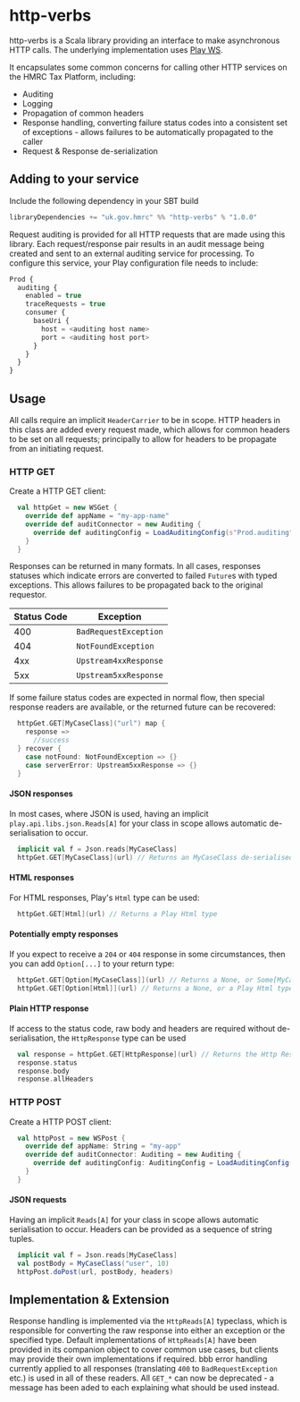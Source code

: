 http-verbs
==========

http-verbs is a Scala library providing an interface to make asynchronous HTTP calls.  The underlying implementation uses [Play WS](https://www.playframework.com/documentation/latest/ScalaWS).

It encapsulates some common concerns for calling other HTTP services on the HMRC Tax Platform, including:

* Auditing
* Logging
* Propagation of common headers
* Response handling, converting failure status codes into a consistent set of exceptions - allows failures to be automatically propagated to the caller
* Request & Response de-serialization

## Adding to your service

Include the following dependency in your SBT build

```scala
libraryDependencies += "uk.gov.hmrc" %% "http-verbs" % "1.0.0"
```

Request auditing is provided for all HTTP requests that are made using this library. Each request/response pair results in an audit message being created and sent to an external auditing service for processing.  To configure this service, your Play configuration file needs to include:

```javascript
Prod {
  auditing {
    enabled = true
    traceRequests = true
    consumer {
      baseUri {
        host = <auditing host name>
        port = <auditing host port>
      }
    }
  }
}
```

## Usage

All calls require an implicit `HeaderCarrier` to be in scope. HTTP headers in this class are added every request made, which allows for common headers to be set on all requests; principally to allow for headers to be propagate from an initiating request.

### HTTP GET

Create a HTTP GET client:
```scala
  val httpGet = new WSGet {
    override def appName = "my-app-name"
    override def auditConnector = new Auditing {
      override def auditingConfig = LoadAuditingConfig(s"Prod.auditing")
    }
  }
```
Responses can be returned in many formats. In all cases, responses statuses which indicate errors are converted to failed `Future`s with typed exceptions. This allows failures to be propagated back to the original requestor.

Status Code   | Exception
------------- | -------------
400           | `BadRequestException`
404           | `NotFoundException`
4xx           | `Upstream4xxResponse`
5xx           | `Upstream5xxResponse`

If some failure status codes are expected in normal flow, then special response readers are available, or the returned future can be recovered: 
```scala
  httpGet.GET[MyCaseClass]("url") map {
    response =>
      //success
  } recover {
    case notFound: NotFoundException => {}
    case serverError: Upstream5xxResponse => {}
  }
```


#### JSON responses
In most cases, where JSON is used, having an implicit `play.api.libs.json.Reads[A]` for your class in scope allows automatic de-serialisation to occur.

```scala
  implicit val f = Json.reads[MyCaseClass]
  httpGet.GET[MyCaseClass](url) // Returns an MyCaseClass de-serialised from JSON
```

#### HTML responses
For HTML responses, Play's `Html` type can be used:
```scala                                      
  httpGet.GET[Html](url) // Returns a Play Html type
```

#### Potentially empty responses
If you expect to receive a `204` or `404` response in some circumstances, then you can add `Option[...]` to your return type:

```scala
  httpGet.GET[Option[MyCaseClass]](url) // Returns a None, or Some[MyCaseClass] de-serialised from JSON
  httpGet.GET[Option[Html]](url) // Returns a None, or a Play Html type

```

#### Plain HTTP response
If access to the status code, raw body and headers are required without de-serialisation, the `HttpResponse` type can be used
```scala
  val response = httpGet.GET[HttpResponse](url) // Returns the Http Response
  response.status
  response.body
  response.allHeaders
```

### HTTP POST
Create a HTTP POST client:

```scala
  val httpPost = new WSPost {
    override def appName: String = "my-app"
    override def auditConnector: Auditing = new Auditing {
      override def auditingConfig: AuditingConfig = LoadAuditingConfig(s"Prod.auditing")
    }
  }
```

#### JSON requests
Having an implicit `Reads[A]` for your class in scope allows automatic serialisation to occur.  Headers can be provided as a sequence of string tuples.
```scala
  implicit val f = Json.reads[MyCaseClass]
  val postBody = MyCaseClass("user", 10)
  httpPost.doPost(url, postBody, headers)
```

## Implementation & Extension
Response handling is implemented via the `HttpReads[A]` typeclass, which is responsible for converting the raw response into either an exception or the specified type. Default implementations of `HttpReads[A]` have been provided in its companion object to cover common use cases, but clients may provide their own implementations if required. 
bbb error handling currently applied to all responses (translating `400` to `BadRequestException` etc.) is used in all of these readers. All `GET_*` can now be deprecated - a message has been aded to each explaining what should be used instead.
